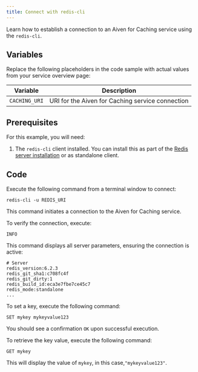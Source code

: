 ```yaml
---
title: Connect with redis-cli
---
```


Learn how to establish a connection to an Aiven for Caching service using the `redis-cli`.


## Variables

Replace the following placeholders in the code sample with actual values
from your service overview page:

| Variable    | Description                                              |
| ----------- | -------------------------------------------------------- |
| `CACHING_URI` | URI for the Aiven for Caching service connection  |

## Prerequisites

For this example, you will need:

1.  The `redis-cli` client installed. You can install this as part of
    the [Redis server
    installation](https://redis.io/docs/getting-started/tutorial/) or as
    standalone client.

## Code

Execute the following command from a terminal window to connect:

```shell
redis-cli -u REDIS_URI
```

This command initiates a connection to the Aiven for Caching service.

To verify the connection, execute:

```shell
INFO
```

This command displays all server parameters, ensuring the connection is active:

```text
# Server
redis_version:6.2.3
redis_git_sha1:c708fc4f
redis_git_dirty:1
redis_build_id:eca3e7fbe7ce45c7
redis_mode:standalone
...
```

To set a key, execute the following command:

```
SET mykey mykeyvalue123
```

You should see a confirmation `OK` upon successful execution.

To retrieve the key value, execute the following command:

```
GET mykey
```

This will display the value of `mykey`, in this case,`"mykeyvalue123"`.
